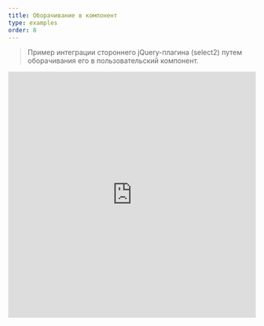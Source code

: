 ```yaml
---
title: Оборачивание в компонент
type: examples
order: 8
---
```


> Пример интеграции стороннего jQuery-плагина (select2) путем оборачивания его в пользовательский компонент.

<iframe width="100%" height="500" src="https://jsfiddle.net/yyx990803/fruqrvdL/embedded/result,html,js,css" allowfullscreen="allowfullscreen" frameborder="0"></iframe>
